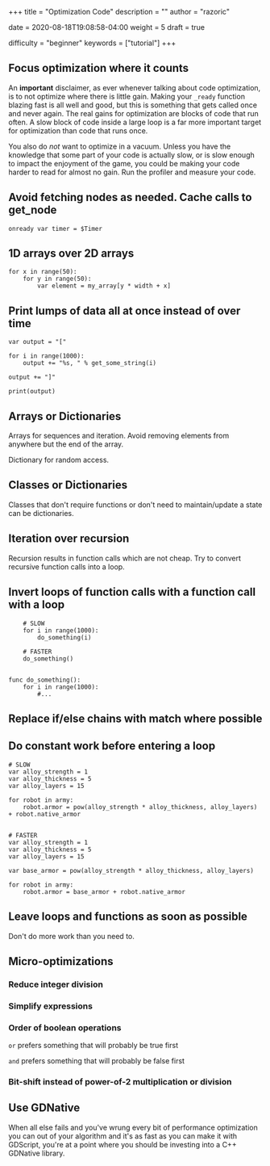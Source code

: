 +++
title = "Optimization Code"
description = ""
author = "razoric"

date = 2020-08-18T19:08:58-04:00
weight = 5
draft = true

difficulty = "beginner"
keywords = ["tutorial"]
+++

## Focus optimization where it counts

An **important** disclaimer, as ever whenever talking about code optimization, is to not optimize where there is little gain. Making your `_ready` function blazing fast is all well and good, but this is something that gets called once and never again. The real gains for optimization are blocks of code that run often. A slow block of code inside a large loop is a far more important target for optimization than code that runs once.

You also do _not_ want to optimize in a vacuum. Unless you have the knowledge that some part of your code is actually slow, or is slow enough to impact the enjoyment of the game, you could be making your code harder to read for almost no gain. Run the profiler and measure your code.

## Avoid fetching nodes as needed. Cache calls to get_node

```gdscript
onready var timer = $Timer
```

## 1D arrays over 2D arrays

```gdscript
for x in range(50):
    for y in range(50):
        var element = my_array[y * width + x]
```

## Print lumps of data all at once instead of over time

```gdscript
var output = "["

for i in range(1000):
    output += "%s, " % get_some_string(i)

output += "]"

print(output)
```

## Arrays or Dictionaries

Arrays for sequences and iteration. Avoid removing elements from anywhere but the end of the array.

Dictionary for random access.

## Classes or Dictionaries

Classes that don't require functions or don't need to maintain/update a state can be dictionaries.

## Iteration over recursion

Recursion results in function calls which are not cheap. Try to convert recursive function calls into a loop.

## Invert loops of function calls with a function call with a loop

```gdscript
    # SLOW
    for i in range(1000):
        do_something(i)

    # FASTER
    do_something()


func do_something():
    for i in range(1000):
        #...
```

## Replace if/else chains with match where possible

## Do constant work before entering a loop

```gdscript
# SLOW
var alloy_strength = 1
var alloy_thickness = 5
var alloy_layers = 15

for robot in army:
    robot.armor = pow(alloy_strength * alloy_thickness, alloy_layers) + robot.native_armor


# FASTER
var alloy_strength = 1
var alloy_thickness = 5
var alloy_layers = 15

var base_armor = pow(alloy_strength * alloy_thickness, alloy_layers)

for robot in army:
    robot.armor = base_armor + robot.native_armor
```

## Leave loops and functions as soon as possible

Don't do more work than you need to.

## Micro-optimizations

### Reduce integer division

### Simplify expressions

### Order of boolean operations

`or` prefers something that will probably be true first

`and` prefers something that will probably be false first

### Bit-shift instead of power-of-2 multiplication or division

## Use GDNative

When all else fails and you've wrung every bit of performance optimization you can out of your algorithm and it's as fast as you can make it with GDScript, you're at a point where you should be investing into a C++ GDNative library.
